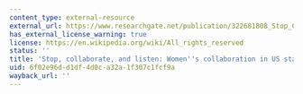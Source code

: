 ```yaml
---
content_type: external-resource
external_url: https://www.researchgate.net/publication/322681808_Stop_Collaborate_and_Listen_Women's_Collaboration_in_US_State_Legislatures_Women's_Collaboration_in_US_State_Legislatures
has_external_license_warning: true
license: https://en.wikipedia.org/wiki/All_rights_reserved
status: ''
title: 'Stop, collaborate, and listen: Women''s collaboration in US state legislatures'
uid: 6f02e96d-d1df-4d0c-a32a-1f307c1fcf9a
wayback_url: ''
---
```

